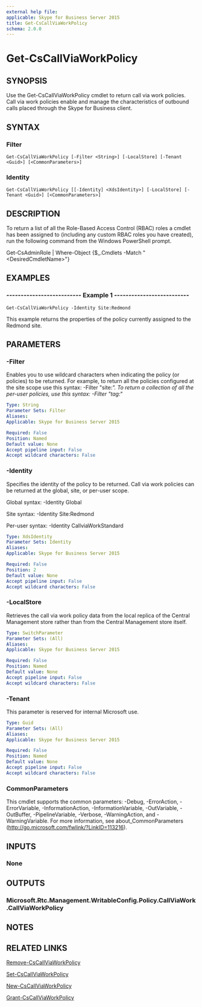 ```yaml
---
external help file: 
applicable: Skype for Business Server 2015
title: Get-CsCallViaWorkPolicy
schema: 2.0.0
---
```


# Get-CsCallViaWorkPolicy

## SYNOPSIS
Use the Get-CsCallViaWorkPolicy cmdlet to return call via work policies.
Call via work policies enable and manage the characteristics of outbound calls placed through the Skype for Business client.


## SYNTAX

### Filter
```
Get-CsCallViaWorkPolicy [-Filter <String>] [-LocalStore] [-Tenant <Guid>] [<CommonParameters>]
```

### Identity
```
Get-CsCallViaWorkPolicy [[-Identity] <XdsIdentity>] [-LocalStore] [-Tenant <Guid>] [<CommonParameters>]
```


## DESCRIPTION
To return a list of all the Role-Based Access Control (RBAC) roles a cmdlet has been assigned to (including any custom RBAC roles you have created), run the following command from the Windows PowerShell prompt.

Get-CsAdminRole | Where-Object {$_.Cmdlets -Match "\<DesiredCmdletName\>"}


## EXAMPLES

### -------------------------- Example 1 --------------------------
```
Get-CsCallViaWorkPolicy -Identity Site:Redmond
```

This example returns the properties of the policy currently assigned to the Redmond site.



## PARAMETERS

### -Filter
Enables you to use wildcard characters when indicating the policy (or policies) to be returned.
For example, to return all the policies configured at the site scope use this syntax: -Filter "site:*".
To return a collection of all the per-user policies, use this syntax: -Filter "tag:*"

```yaml
Type: String
Parameter Sets: Filter
Aliases: 
Applicable: Skype for Business Server 2015

Required: False
Position: Named
Default value: None
Accept pipeline input: False
Accept wildcard characters: False
```

### -Identity
Specifies the identity of the policy to be returned.
Call via work policies can be returned at the global, site, or per-user scope.

Global syntax: -Identity Global

Site syntax: -Identity Site:Redmond

Per-user syntax: -Identity CallviaWorkStandard

```yaml
Type: XdsIdentity
Parameter Sets: Identity
Aliases: 
Applicable: Skype for Business Server 2015

Required: False
Position: 2
Default value: None
Accept pipeline input: False
Accept wildcard characters: False
```

### -LocalStore
Retrieves the call via work policy data from the local replica of the Central Management store rather than from the Central Management store itself.

```yaml
Type: SwitchParameter
Parameter Sets: (All)
Aliases: 
Applicable: Skype for Business Server 2015

Required: False
Position: Named
Default value: None
Accept pipeline input: False
Accept wildcard characters: False
```

### -Tenant
This parameter is reserved for internal Microsoft use.

```yaml
Type: Guid
Parameter Sets: (All)
Aliases: 
Applicable: Skype for Business Server 2015

Required: False
Position: Named
Default value: None
Accept pipeline input: False
Accept wildcard characters: False
```

### CommonParameters
This cmdlet supports the common parameters: -Debug, -ErrorAction, -ErrorVariable, -InformationAction, -InformationVariable, -OutVariable, -OutBuffer, -PipelineVariable, -Verbose, -WarningAction, and -WarningVariable. For more information, see about_CommonParameters (http://go.microsoft.com/fwlink/?LinkID=113216).


## INPUTS

### None


## OUTPUTS

### Microsoft.Rtc.Management.WritableConfig.Policy.CallViaWork.CallViaWorkPolicy


## NOTES


## RELATED LINKS

[Remove-CsCallViaWorkPolicy](Remove-CsCallViaWorkPolicy.md)

[Set-CsCallViaWorkPolicy](Set-CsCallViaWorkPolicy.md)

[New-CsCallViaWorkPolicy](New-CsCallViaWorkPolicy.md)

[Grant-CsCallViaWorkPolicy](Grant-CsCallViaWorkPolicy.md)
